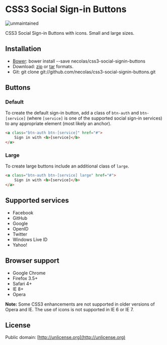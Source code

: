 # CSS3 Social Sign-in Buttons

![unmaintained](http://img.shields.io/badge/status-unmaintained-red.png)

CSS3 Social Sign-in Buttons with icons. Small and large sizes.

## Installation

* [Bower](http://bower.io/): bower install --save necolas/css3-social-signin-buttons
* Download:
  [zip](http://github.com/necolas/css3-social-signin-buttons/zipball/master) or
  [tar](http://github.com/necolas/css3-social-signin-buttons/tarball/master)
  formats.
* Git: git clone git://github.com/necolas/css3-social-signin-buttons.git

## Buttons

### Default

To create the default sign-in button, add a class of `btn-auth` and
`btn-[service]` (where `[service]` is one of the supported social sign-in
services) to any appropriate element (most likely an anchor).

```html
<a class="btn-auth btn-[service]" href="#">
    Sign in with <b>[service]</b>
</a>
```

### Large

To create large buttons include an additional class of `large`.

```html
<a class="btn-auth btn-[service] large" href="#">
    Sign in with <b>[service]</b>
</a>
```

## Supported services

* Facebook
* GitHub
* Google
* OpenID
* Twitter
* Windows Live ID
* Yahoo!

## Browser support

* Google Chrome
* Firefox 3.5+
* Safari 4+
* IE 8+
* Opera

**Note:** Some CSS3 enhancements are not supported in older versions of Opera
and IE. The use of icons is not supported in IE 6 or IE 7.

## License

Public domain: [http://unlicense.org](http://unlicense.org)
